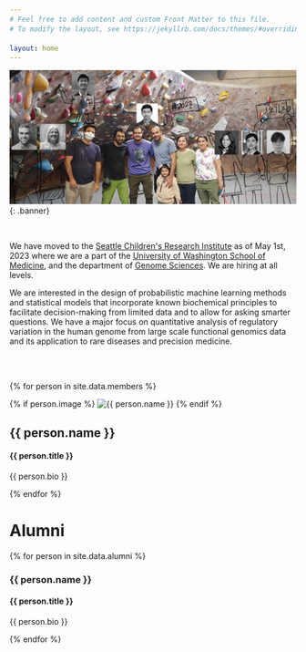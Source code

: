 ```yaml
---
# Feel free to add content and custom Front Matter to this file.
# To modify the layout, see https://jekyllrb.com/docs/themes/#overriding-theme-defaults

layout: home
---
```


![PejLab group picture](/assets/images/Pejlab_group_pic2.jpg){: .banner}

<br>

We have moved to the [Seattle Children's Research Institute](https://www.seattlechildrens.org/research/research-institute/) as of May 1st, 2023 where we are a part of the [University of Washington School of Medicine](https://www.uwmedicine.org/school-of-medicine), and the department of [Genome Sciences](https://www.gs.washington.edu/). We are hiring at all levels.

We are interested in the design of probabilistic machine learning methods and statistical models that incorporate known biochemical principles to facilitate decision-making from limited data and to allow for asking smarter questions. We have a major focus on quantitative analysis of regulatory variation in the human genome from large scale functional genomics data and its application to rare diseases and precision medicine.

<br><br>

{% for person in site.data.members %}
  <div class="member">
    {% if person.image %}
      <img class="person-image" alt="{{ person.name }}" src="/assets/images/people/{{ person.image }}">
    {% endif %}
    <div class="person-info">
      <h2 class="person-name">{{ person.name }}</h2>
      <h4 class="member-title">{{ person.title }}</h4>
      <p>{{ person.bio }}</p>
    </div>
  </div>
{% endfor %}

<br>

# Alumni

{% for person in site.data.alumni %}
  <div class="alum">
    <div class="person-info">
      <h3 class="person-name">{{ person.name }}</h3>
      <h4 class="alum-title">{{ person.title }}</h4>
      <p>{{ person.bio }}</p>
    </div>
  </div>
{% endfor %}


